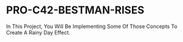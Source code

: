 # PRO-C42-BESTMAN-RISES
In This Project, You Will Be Implementing Some Of Those Concepts To Create A Rainy Day Effect.
